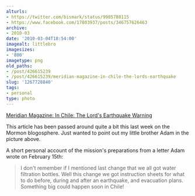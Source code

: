 ```yaml
---
alturls:
- https://twitter.com/bismark/status/9985788115
- https://www.facebook.com/17803937/posts/346757626463
archive:
- 2010-03
date: '2010-03-04T18:54:00'
imagealt: littlebro
imagesizes:
- '800'
imagetype: png
old_paths:
- /post/426615239
- /post/426615239/meridian-magazine-in-chile-the-lords-earthquake
slug: '1267728840'
tags:
- personal
type: photo
---
```


[Meridian Magazine: In Chile: The Lord's Earthquake Warning][1]

This article has been passed around quite a bit this last week on the
Mormon blogosphere.  Just wanted to point out my little brother Adam in
the picture above.

A short personal account of the mission's preparations from a letter Adam
wrote on February 15th:

> I don't remember if I mentioned last change that we all got water
> filtration bottles. Well this change we got instruction sheets for what
> to do before, during and after an earthquake, and evacuation plans.
> Something big could happen soon in Chile!

[1]: http://www.ldsmag.com/churchupdate/100303chile.html
